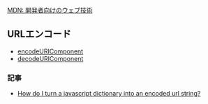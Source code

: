 [MDN: 開発者向けのウェブ技術](https://developer.mozilla.org/ja/docs/Web)




## URLエンコード

- [encodeURIComponent](https://developer.mozilla.org/ja/docs/Web/JavaScript/Reference/Global_Objects/encodeURIComponent)
- [decodeURIComponent](https://developer.mozilla.org/ja/docs/Web/JavaScript/Reference/Global_Objects/decodeURIComponent)

### 記事

- [How do I turn a javascript dictionary into an encoded url string?](https://stackoverflow.com/questions/7045065/how-do-i-turn-a-javascript-dictionary-into-an-encoded-url-string?utm_medium=organic&utm_source=google_rich_qa&utm_campaign=google_rich_qa)


